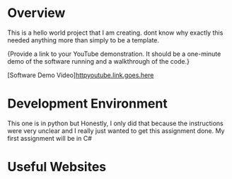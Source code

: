 # Overview

This is a hello world project that I am creating. dont know why exactly this needed anything more than simply to be a template.

{Provide a link to your YouTube demonstration.  It should be a one-minute demo of the software running and a walkthrough of the code.}

[Software Demo Video][httpyoutube.link.goes.here](https://www.youtube.com/watch?v=AnBMCIVtEGc)

# Development Environment

This one is in python but Honestly, I only did that because the instructions were very unclear and I really just wanted to get this assignment done.
My first assignment will be in C#

# Useful Websites

